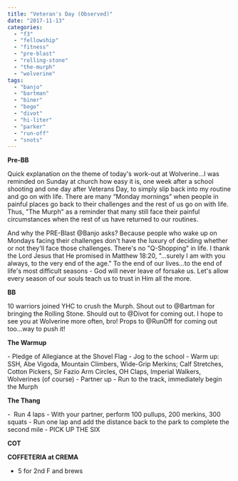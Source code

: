 ```yaml
---
title: "Veteran's Day (Observed)"
date: "2017-11-13"
categories: 
  - "f3"
  - "fellowship"
  - "fitness"
  - "pre-blast"
  - "rolling-stone"
  - "the-murph"
  - "wolverine"
tags: 
  - "banjo"
  - "bartman"
  - "biner"
  - "bogo"
  - "divot"
  - "hi-liter"
  - "parker"
  - "run-off"
  - "snots"
---
```


**Pre-BB**

Quick explanation on the theme of today's work-out at Wolverine…I was reminded on Sunday at church how easy it is, one week after a school shooting and one day after Veterans Day, to simply slip back into my routine and go on with life. There are many “Monday mornings” when people in painful places go back to their challenges and the rest of us go on with life. Thus, "The Murph" as a reminder that many still face their painful circumstances when the rest of us have returned to our routines.

And why the PRE-Blast @Banjo asks? Because people who wake up on Mondays facing their challenges don't have the luxury of deciding whether or not they'll face those challenges. There's no "Q-Shopping" in life. I thank the Lord Jesus that He promised in Matthew 18:20, "...surely I am with you always, to the very end of the age." To the end of our lives...to the end of life's most difficult seasons - God will never leave of forsake us. Let's allow every season of our souls teach us to trust in Him all the more.

**BB**

10 warriors joined YHC to crush the Murph. Shout out to @Bartman for bringing the Rolling Stone. Should out to @Divot for coming out. I hope to see you at Wolverine more often, bro! Props to @RunOff for coming out too...way to push it!

**The Warmup**

\- Pledge of Allegiance at the Shovel Flag - Jog to the school - Warm up: SSH, Abe Vigoda, Mountain Climbers, Wide-Grip Merkins; Calf Stretches, Cotton Pickers, Sir Fazio Arm Circles, OH Claps, Imperial Walkers, Wolverines (of course) - Partner up - Run to the track, immediately begin the Murph

**The Thang**

\-  Run 4 laps - With your partner, perform 100 pullups, 200 merkins, 300 squats - Run one lap and add the distance back to the park to complete the second mile - PICK UP THE SIX

**COT**

**COFFETERIA at CREMA**

- 5 for 2nd F and brews
